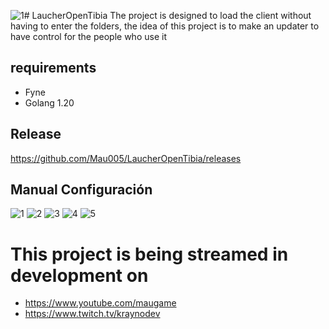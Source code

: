 ![1](https://github.com/Mau005/LaucherOpenTibia/assets/31163804/e551cc00-1d5c-421a-9732-8244838ff3df)# LaucherOpenTibia
The project is designed to load the client without having to enter the folders, the idea of this project is to make an updater to have control for the people who use it


## requirements

- Fyne
- Golang 1.20

## Release
https://github.com/Mau005/LaucherOpenTibia/releases


## Manual Configuración

![1](https://github.com/Mau005/LaucherOpenTibia/assets/31163804/c75f3217-1f0e-4f5f-8224-094b6ade5aa8)
![2](https://github.com/Mau005/LaucherOpenTibia/assets/31163804/a2077388-08ba-4459-9060-ec81b76f2928)
![3](https://github.com/Mau005/LaucherOpenTibia/assets/31163804/cdb5181d-7107-40f1-89a3-bf6547e0e5a9)
![4](https://github.com/Mau005/LaucherOpenTibia/assets/31163804/ca9585bd-3ffb-49f5-99c2-0eff99d8bcf6)
![5](https://github.com/Mau005/LaucherOpenTibia/assets/31163804/ba35ead1-6503-4a51-b678-cd360e2de15f)



# This project is being streamed in development on
- https://www.youtube.com/maugame
- https://www.twitch.tv/kraynodev
